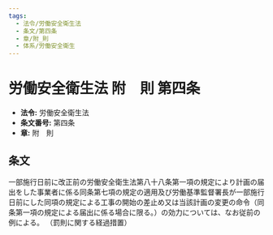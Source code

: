```yaml
---
tags:
  - 法令/労働安全衛生法
  - 条文/第四条
  - 章/附_則
  - 体系/労働安全衛生
---
```

# 労働安全衛生法 附　則 第四条

- **法令:** 労働安全衛生法
- **条文番号:** 第四条
- **章:** 附　則

## 条文
一部施行日前に改正前の労働安全衛生法第八十八条第一項の規定により計画の届出をした事業者に係る同条第七項の規定の適用及び労働基準監督署長が一部施行日前にした同項の規定による工事の開始の差止め又は当該計画の変更の命令（同条第一項の規定による届出に係る場合に限る。）の効力については、なお従前の例による。
（罰則に関する経過措置）


